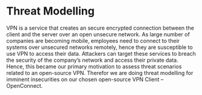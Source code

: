 # Threat Modelling

VPN is a service that creates an secure encrypted connection between the client and the server over an open unsecure network. As large number of companies are becoming mobile, employees need to connect to their systems over unsecured networks remotely, hence they are susceptible to use VPN to access their data. Attackers can target these services to breach the security of the company’s network and access their private data. Hence, this became our primary motivation to assess threat scenarios related to an open-source VPN. Therefor we are doing threat modelling for imminent insecurities on our chosen open-source VPN Client – OpenConnect.
 

